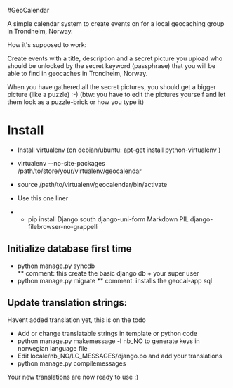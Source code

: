 #GeoCalendar

A simple calendar system to create events on for a local geocaching group in Trondheim, Norway.

How it's supposed to work:

Create events with a title, description and a secret picture you upload who should be unlocked by the secret keyword (passphrase) that you will be able to find in geocaches in Trondheim, Norway.

When you have gathered all the secret pictures, you should get a bigger picture (like a puzzle) :-)
(btw: you have to edit the pictures yourself and let them look as a puzzle-brick or how you type it)

# Install

* Install virtualenv (on debian/ubuntu: apt-get install python-virtualenv ) 
* virtualenv --no-site-packages /path/to/store/your/virtualenv/geocalendar
* source /path/to/virtualenv/geocalendar/bin/activate

* Use this one liner
* * pip install Django south django-uni-form Markdown PIL django-filebrowser-no-grappelli 

## Initialize database first time

* python manage.py syncdb  
** comment: this create the basic django db + your super user
* python manage.py migrate
** comment: installs the geocal-app sql

## Update translation strings:

Havent added translation yet, this is on the todo

* Add or change translatable strings in template or python code
* python manage.py makemessage -l nb_NO to generate keys in norwegian language file
* Edit locale/nb_NO/LC_MESSAGES/django.po and add your translations
* python manage.py compilemessages

Your new translations are now ready to use :)


